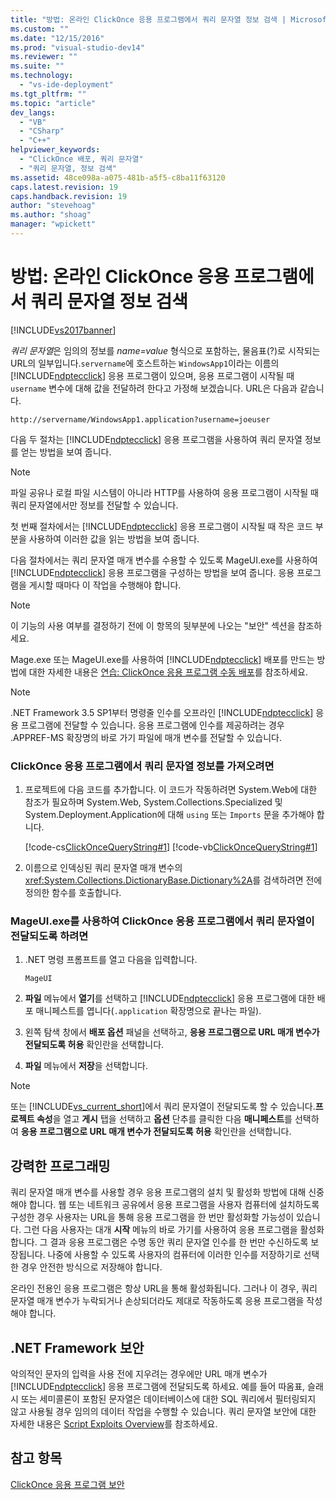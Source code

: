 ```yaml
---
title: "방법: 온라인 ClickOnce 응용 프로그램에서 쿼리 문자열 정보 검색 | Microsoft Docs"
ms.custom: ""
ms.date: "12/15/2016"
ms.prod: "visual-studio-dev14"
ms.reviewer: ""
ms.suite: ""
ms.technology: 
  - "vs-ide-deployment"
ms.tgt_pltfrm: ""
ms.topic: "article"
dev_langs: 
  - "VB"
  - "CSharp"
  - "C++"
helpviewer_keywords: 
  - "ClickOnce 배포, 쿼리 문자열"
  - "쿼리 문자열, 정보 검색"
ms.assetid: 48ce098a-a075-481b-a5f5-c8ba11f63120
caps.latest.revision: 19
caps.handback.revision: 19
author: "stevehoag"
ms.author: "shoag"
manager: "wpickett"
---
```

# 방법: 온라인 ClickOnce 응용 프로그램에서 쿼리 문자열 정보 검색
[!INCLUDE[vs2017banner](../code-quality/includes/vs2017banner.md)]

*쿼리 문자열*은 임의의 정보를 *name\=value* 형식으로 포함하는, 물음표\(?\)로 시작되는 URL의 일부입니다.`servername`에 호스트하는 `WindowsApp1`이라는 이름의 [!INCLUDE[ndptecclick](../deployment/includes/ndptecclick_md.md)] 응용 프로그램이 있으며, 응용 프로그램이 시작될 때 `username` 변수에 대해 값을 전달하려 한다고 가정해 보겠습니다. URL은 다음과 같습니다.  
  
 `http://servername/WindowsApp1.application?username=joeuser`  
  
 다음 두 절차는 [!INCLUDE[ndptecclick](../deployment/includes/ndptecclick_md.md)] 응용 프로그램을 사용하여 쿼리 문자열 정보를 얻는 방법을 보여 줍니다.  
  
> [!NOTE]
>  파일 공유나 로컬 파일 시스템이 아니라 HTTP를 사용하여 응용 프로그램이 시작될 때 쿼리 문자열에서만 정보를 전달할 수 있습니다.  
  
 첫 번째 절차에서는 [!INCLUDE[ndptecclick](../deployment/includes/ndptecclick_md.md)] 응용 프로그램이 시작될 때 작은 코드 부분을 사용하여 이러한 값을 읽는 방법을 보여 줍니다.  
  
 다음 절차에서는 쿼리 문자열 매개 변수를 수용할 수 있도록 MageUI.exe를 사용하여 [!INCLUDE[ndptecclick](../deployment/includes/ndptecclick_md.md)] 응용 프로그램을 구성하는 방법을 보여 줍니다. 응용 프로그램을 게시할 때마다 이 작업을 수행해야 합니다.  
  
> [!NOTE]
>  이 기능의 사용 여부를 결정하기 전에 이 항목의 뒷부분에 나오는 "보안" 섹션을 참조하세요.  
  
 Mage.exe 또는 MageUI.exe를 사용하여 [!INCLUDE[ndptecclick](../deployment/includes/ndptecclick_md.md)] 배포를 만드는 방법에 대한 자세한 내용은 [연습: ClickOnce 응용 프로그램 수동 배포](../deployment/walkthrough-manually-deploying-a-clickonce-application.md)를 참조하세요.  
  
> [!NOTE]
>  .NET Framework 3.5 SP1부터 명령줄 인수를 오프라인 [!INCLUDE[ndptecclick](../deployment/includes/ndptecclick_md.md)] 응용 프로그램에 전달할 수 있습니다. 응용 프로그램에 인수를 제공하려는 경우 .APPREF\-MS 확장명의 바로 가기 파일에 매개 변수를 전달할 수 있습니다.  
  
### ClickOnce 응용 프로그램에서 쿼리 문자열 정보를 가져오려면  
  
1.  프로젝트에 다음 코드를 추가합니다. 이 코드가 작동하려면 System.Web에 대한 참조가 필요하며 System.Web, System.Collections.Specialized 및 System.Deployment.Application에 대해 `using` 또는 `Imports` 문을 추가해야 합니다.  
  
     [!code-cs[ClickOnceQueryString#1](../deployment/codesnippet/CSharp/how-to-retrieve-query-string-information-in-an-online-clickonce-application_1.cs)]
     [!code-vb[ClickOnceQueryString#1](../deployment/codesnippet/VisualBasic/how-to-retrieve-query-string-information-in-an-online-clickonce-application_1.vb)]  
  
2.  이름으로 인덱싱된 쿼리 문자열 매개 변수의 <xref:System.Collections.DictionaryBase.Dictionary%2A>를 검색하려면 전에 정의한 함수를 호출합니다.  
  
### MageUI.exe를 사용하여 ClickOnce 응용 프로그램에서 쿼리 문자열이 전달되도록 하려면  
  
1.  .NET 명령 프롬프트를 열고 다음을 입력합니다.  
  
    ```  
    MageUI  
    ```  
  
2.  **파일** 메뉴에서 **열기**를 선택하고 [!INCLUDE[ndptecclick](../deployment/includes/ndptecclick_md.md)] 응용 프로그램에 대한 배포 매니페스트를 엽니다\(`.application` 확장명으로 끝나는 파일\).  
  
3.  왼쪽 탐색 창에서 **배포 옵션** 패널을 선택하고, **응용 프로그램으로 URL 매개 변수가 전달되도록 허용** 확인란을 선택합니다.  
  
4.  **파일** 메뉴에서 **저장**을 선택합니다.  
  
> [!NOTE]
>  또는 [!INCLUDE[vs_current_short](../code-quality/includes/vs_current_short_md.md)]에서 쿼리 문자열이 전달되도록 할 수 있습니다.**프로젝트 속성**을 열고 **게시** 탭을 선택하고 **옵션** 단추를 클릭한 다음 **매니페스트**를 선택하여 **응용 프로그램으로 URL 매개 변수가 전달되도록 허용** 확인란을 선택합니다.  
  
## 강력한 프로그래밍  
 쿼리 문자열 매개 변수를 사용할 경우 응용 프로그램의 설치 및 활성화 방법에 대해 신중해야 합니다. 웹 또는 네트워크 공유에서 응용 프로그램을 사용자 컴퓨터에 설치하도록 구성한 경우 사용자는 URL을 통해 응용 프로그램을 한 번만 활성화할 가능성이 있습니다. 그런 다음 사용자는 대개 **시작** 메뉴의 바로 가기를 사용하여 응용 프로그램을 활성화합니다. 그 결과 응용 프로그램은 수명 동안 쿼리 문자열 인수를 한 번만 수신하도록 보장됩니다. 나중에 사용할 수 있도록 사용자의 컴퓨터에 이러한 인수를 저장하기로 선택한 경우 안전한 방식으로 저장해야 합니다.  
  
 온라인 전용인 응용 프로그램은 항상 URL을 통해 활성화됩니다. 그러나 이 경우, 쿼리 문자열 매개 변수가 누락되거나 손상되더라도 제대로 작동하도록 응용 프로그램을 작성해야 합니다.  
  
## .NET Framework 보안  
 악의적인 문자의 입력을 사용 전에 지우려는 경우에만 URL 매개 변수가 [!INCLUDE[ndptecclick](../deployment/includes/ndptecclick_md.md)] 응용 프로그램에 전달되도록 하세요. 예를 들어 따옴표, 슬래시 또는 세미콜론이 포함된 문자열은 데이터베이스에 대한 SQL 쿼리에서 필터링되지 않고 사용될 경우 임의의 데이터 작업을 수행할 수 있습니다. 쿼리 문자열 보안에 대한 자세한 내용은 [Script Exploits Overview](../Topic/Script%20Exploits%20Overview.md)를 참조하세요.  
  
## 참고 항목  
 [ClickOnce 응용 프로그램 보안](../deployment/securing-clickonce-applications.md)